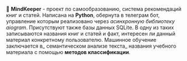 🧠 **MindKeeper** - проект по самообразованию, система рекомендаций книг и статей. 
Написана на **Python**, обернута в телеграм бот, управление которым реализовано через _асинхронную библиотеку aiogram_. 
Присутствуют также базы данных SQLite. В одну из таких записываются названия книг и статей и факт, интересен ли данный материал конкретному пользователю.
Машинное обучение заключается в_ семантическом анализе текста_ названия учебного материала с помощью **методов классификации**.
